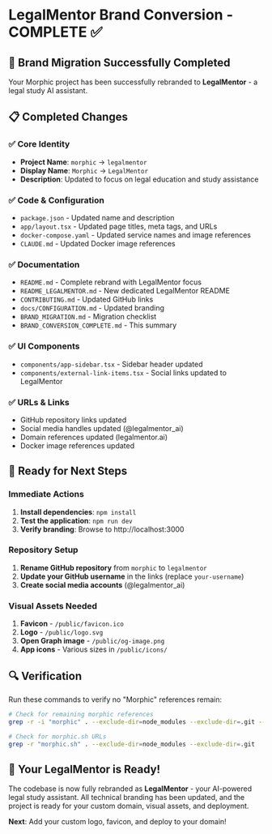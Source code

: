 # LegalMentor Brand Conversion - COMPLETE ✅

## 🎉 Brand Migration Successfully Completed

Your Morphic project has been successfully rebranded to **LegalMentor** - a legal study AI assistant.

## 📋 Completed Changes

### ✅ Core Identity
- **Project Name**: `morphic` → `legalmentor`
- **Display Name**: `Morphic` → `LegalMentor`
- **Description**: Updated to focus on legal education and study assistance

### ✅ Code & Configuration
- `package.json` - Updated name and description
- `app/layout.tsx` - Updated page titles, meta tags, and URLs
- `docker-compose.yaml` - Updated service names and image references
- `CLAUDE.md` - Updated Docker image references

### ✅ Documentation
- `README.md` - Complete rebrand with LegalMentor focus
- `README_LEGALMENTOR.md` - New dedicated LegalMentor README
- `CONTRIBUTING.md` - Updated GitHub links
- `docs/CONFIGURATION.md` - Updated branding
- `BRAND_MIGRATION.md` - Migration checklist
- `BRAND_CONVERSION_COMPLETE.md` - This summary

### ✅ UI Components
- `components/app-sidebar.tsx` - Sidebar header updated
- `components/external-link-items.tsx` - Social links updated to LegalMentor

### ✅ URLs & Links
- GitHub repository links updated
- Social media handles updated (@legalmentor_ai)
- Domain references updated (legalmentor.ai)
- Docker image references updated

## 🚀 Ready for Next Steps

### Immediate Actions
1. **Install dependencies**: `npm install`
2. **Test the application**: `npm run dev`
3. **Verify branding**: Browse to http://localhost:3000

### Repository Setup
1. **Rename GitHub repository** from `morphic` to `legalmentor`
2. **Update your GitHub username** in the links (replace `your-username`)
3. **Create social media accounts** (@legalmentor_ai)

### Visual Assets Needed
1. **Favicon** - `/public/favicon.ico`
2. **Logo** - `/public/logo.svg`
3. **Open Graph image** - `/public/og-image.png`
4. **App icons** - Various sizes in `/public/icons/`

## 🔍 Verification

Run these commands to verify no "Morphic" references remain:

```bash
# Check for remaining morphic references
grep -r -i "morphic" . --exclude-dir=node_modules --exclude-dir=.git --exclude="BRAND_*.md"

# Check for morphic.sh URLs
grep -r "morphic.sh" . --exclude-dir=node_modules --exclude-dir=.git
```

## 🎯 Your LegalMentor is Ready!

The codebase is now fully rebranded as **LegalMentor** - your AI-powered legal study assistant. All technical branding has been updated, and the project is ready for your custom domain, visual assets, and deployment.

**Next**: Add your custom logo, favicon, and deploy to your domain!
